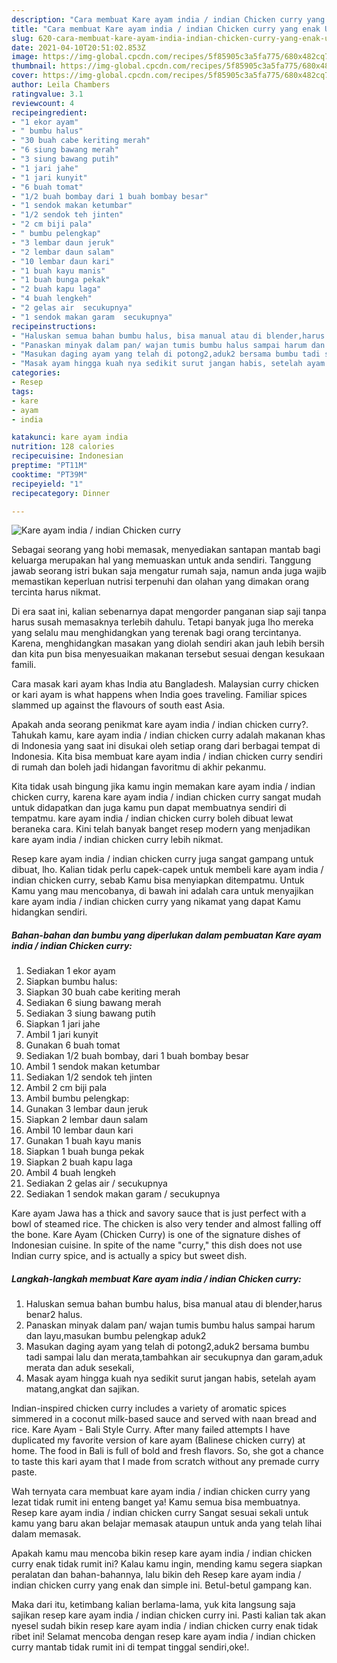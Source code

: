 ```yaml
---
description: "Cara membuat Kare ayam india / indian Chicken curry yang enak Untuk Jualan"
title: "Cara membuat Kare ayam india / indian Chicken curry yang enak Untuk Jualan"
slug: 620-cara-membuat-kare-ayam-india-indian-chicken-curry-yang-enak-untuk-jualan
date: 2021-04-10T20:51:02.853Z
image: https://img-global.cpcdn.com/recipes/5f85905c3a5fa775/680x482cq70/kare-ayam-india-indian-chicken-curry-foto-resep-utama.jpg
thumbnail: https://img-global.cpcdn.com/recipes/5f85905c3a5fa775/680x482cq70/kare-ayam-india-indian-chicken-curry-foto-resep-utama.jpg
cover: https://img-global.cpcdn.com/recipes/5f85905c3a5fa775/680x482cq70/kare-ayam-india-indian-chicken-curry-foto-resep-utama.jpg
author: Leila Chambers
ratingvalue: 3.1
reviewcount: 4
recipeingredient:
- "1 ekor ayam"
- " bumbu halus"
- "30 buah cabe keriting merah"
- "6 siung bawang merah"
- "3 siung bawang putih"
- "1 jari jahe"
- "1 jari kunyit"
- "6 buah tomat"
- "1/2 buah bombay dari 1 buah bombay besar"
- "1 sendok makan ketumbar"
- "1/2 sendok teh jinten"
- "2 cm biji pala"
- " bumbu pelengkap"
- "3 lembar daun jeruk"
- "2 lembar daun salam"
- "10 lembar daun kari"
- "1 buah kayu manis"
- "1 buah bunga pekak"
- "2 buah kapu laga"
- "4 buah lengkeh"
- "2 gelas air  secukupnya"
- "1 sendok makan garam  secukupnya"
recipeinstructions:
- "Haluskan semua bahan bumbu halus, bisa manual atau di blender,harus benar2 halus."
- "Panaskan minyak dalam pan/ wajan tumis bumbu halus sampai harum dan layu,masukan bumbu pelengkap aduk2"
- "Masukan daging ayam yang telah di potong2,aduk2 bersama bumbu tadi sampai lalu dan merata,tambahkan air secukupnya dan garam,aduk merata dan aduk sesekali,"
- "Masak ayam hingga kuah nya sedikit surut jangan habis, setelah ayam matang,angkat dan sajikan."
categories:
- Resep
tags:
- kare
- ayam
- india

katakunci: kare ayam india 
nutrition: 128 calories
recipecuisine: Indonesian
preptime: "PT11M"
cooktime: "PT39M"
recipeyield: "1"
recipecategory: Dinner

---
```



![Kare ayam india / indian Chicken curry](https://img-global.cpcdn.com/recipes/5f85905c3a5fa775/680x482cq70/kare-ayam-india-indian-chicken-curry-foto-resep-utama.jpg)

Sebagai seorang yang hobi memasak, menyediakan santapan mantab bagi keluarga merupakan hal yang memuaskan untuk anda sendiri. Tanggung jawab seorang istri bukan saja mengatur rumah saja, namun anda juga wajib memastikan keperluan nutrisi terpenuhi dan olahan yang dimakan orang tercinta harus nikmat.

Di era  saat ini, kalian sebenarnya dapat mengorder panganan siap saji tanpa harus susah memasaknya terlebih dahulu. Tetapi banyak juga lho mereka yang selalu mau menghidangkan yang terenak bagi orang tercintanya. Karena, menghidangkan masakan yang diolah sendiri akan jauh lebih bersih dan kita pun bisa menyesuaikan makanan tersebut sesuai dengan kesukaan famili. 

Cara masak kari ayam khas India atu Bangladesh. Malaysian curry chicken or kari ayam is what happens when India goes traveling. Familiar spices slammed up against the flavours of south east Asia.

Apakah anda seorang penikmat kare ayam india / indian chicken curry?. Tahukah kamu, kare ayam india / indian chicken curry adalah makanan khas di Indonesia yang saat ini disukai oleh setiap orang dari berbagai tempat di Indonesia. Kita bisa membuat kare ayam india / indian chicken curry sendiri di rumah dan boleh jadi hidangan favoritmu di akhir pekanmu.

Kita tidak usah bingung jika kamu ingin memakan kare ayam india / indian chicken curry, karena kare ayam india / indian chicken curry sangat mudah untuk didapatkan dan juga kamu pun dapat membuatnya sendiri di tempatmu. kare ayam india / indian chicken curry boleh dibuat lewat beraneka cara. Kini telah banyak banget resep modern yang menjadikan kare ayam india / indian chicken curry lebih nikmat.

Resep kare ayam india / indian chicken curry juga sangat gampang untuk dibuat, lho. Kalian tidak perlu capek-capek untuk membeli kare ayam india / indian chicken curry, sebab Kamu bisa menyiapkan ditempatmu. Untuk Kamu yang mau mencobanya, di bawah ini adalah cara untuk menyajikan kare ayam india / indian chicken curry yang nikamat yang dapat Kamu hidangkan sendiri.

<!--inarticleads1-->

##### Bahan-bahan dan bumbu yang diperlukan dalam pembuatan Kare ayam india / indian Chicken curry:

1. Sediakan 1 ekor ayam
1. Siapkan  bumbu halus:
1. Siapkan 30 buah cabe keriting merah
1. Sediakan 6 siung bawang merah
1. Sediakan 3 siung bawang putih
1. Siapkan 1 jari jahe
1. Ambil 1 jari kunyit
1. Gunakan 6 buah tomat
1. Sediakan 1/2 buah bombay, dari 1 buah bombay besar
1. Ambil 1 sendok makan ketumbar
1. Sediakan 1/2 sendok teh jinten
1. Ambil 2 cm biji pala
1. Ambil  bumbu pelengkap:
1. Gunakan 3 lembar daun jeruk
1. Siapkan 2 lembar daun salam
1. Ambil 10 lembar daun kari
1. Gunakan 1 buah kayu manis
1. Siapkan 1 buah bunga pekak
1. Siapkan 2 buah kapu laga
1. Ambil 4 buah lengkeh
1. Sediakan 2 gelas air / secukupnya
1. Sediakan 1 sendok makan garam / secukupnya


Kare ayam Jawa has a thick and savory sauce that is just perfect with a bowl of steamed rice. The chicken is also very tender and almost falling off the bone. Kare Ayam (Chicken Curry) is one of the signature dishes of Indonesian cuisine. In spite of the name &#34;curry,&#34; this dish does not use Indian curry spice, and is actually a spicy but sweet dish. 

<!--inarticleads2-->

##### Langkah-langkah membuat Kare ayam india / indian Chicken curry:

1. Haluskan semua bahan bumbu halus, bisa manual atau di blender,harus benar2 halus.
1. Panaskan minyak dalam pan/ wajan tumis bumbu halus sampai harum dan layu,masukan bumbu pelengkap aduk2
1. Masukan daging ayam yang telah di potong2,aduk2 bersama bumbu tadi sampai lalu dan merata,tambahkan air secukupnya dan garam,aduk merata dan aduk sesekali,
1. Masak ayam hingga kuah nya sedikit surut jangan habis, setelah ayam matang,angkat dan sajikan.


Indian-inspired chicken curry includes a variety of aromatic spices simmered in a coconut milk-based sauce and served with naan bread and rice. Kare Ayam - Bali Style Curry. After many failed attempts I have duplicated my favorite version of kare ayam (Balinese chicken curry) at home. The food in Bali is full of bold and fresh flavors. So, she got a chance to taste this kari ayam that I made from scratch without any premade curry paste. 

Wah ternyata cara membuat kare ayam india / indian chicken curry yang lezat tidak rumit ini enteng banget ya! Kamu semua bisa membuatnya. Resep kare ayam india / indian chicken curry Sangat sesuai sekali untuk kamu yang baru akan belajar memasak ataupun untuk anda yang telah lihai dalam memasak.

Apakah kamu mau mencoba bikin resep kare ayam india / indian chicken curry enak tidak rumit ini? Kalau kamu ingin, mending kamu segera siapkan peralatan dan bahan-bahannya, lalu bikin deh Resep kare ayam india / indian chicken curry yang enak dan simple ini. Betul-betul gampang kan. 

Maka dari itu, ketimbang kalian berlama-lama, yuk kita langsung saja sajikan resep kare ayam india / indian chicken curry ini. Pasti kalian tak akan nyesel sudah bikin resep kare ayam india / indian chicken curry enak tidak ribet ini! Selamat mencoba dengan resep kare ayam india / indian chicken curry mantab tidak rumit ini di tempat tinggal sendiri,oke!.


